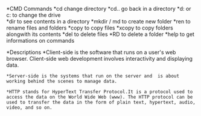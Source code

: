 *CMD Commands
    *cd          change directory
    *cd..        go back in a directory
    *d: or c:    to change the drive      
    *dir         to see contents in a directory
    *mkdir<folder name> / md<folder name>   to create new folder
    *ren         to rename files and folders
    *copy        to copy files
    *xcopy       to copy folders alongwith its contents
    *del         to delete files
    *RD         to delete a folder
    *help       to get informations on commands

*Descriptions
    *Client-side is the software that runs on a user's web browser. Client-side web development involves interactivity and displaying data.

    *Server-side is the systems that run on the server and  is about working behind the scenes to manage data.

    *HTTP stands for HyperText Transfer Protocol.It is a protocol used to access the data on the World Wide Web (www). The HTTP protocol can be used to transfer the data in the form of plain text, hypertext, audio, video, and so on.
                

